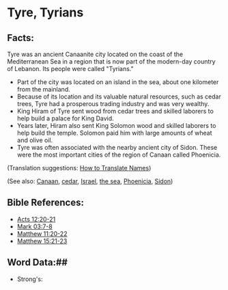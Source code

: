 # Tyre, Tyrians #

## Facts: ##

Tyre was an ancient Canaanite city located on the coast of the Mediterranean Sea in a region that is now part of the modern-day country of Lebanon. Its people were called "Tyrians."

* Part of the city was located on an island in the sea, about one kilometer from the mainland.
* Because of its location and its valuable natural resources, such as cedar trees, Tyre had a prosperous trading industry and was very wealthy.
* King Hiram of Tyre sent wood from cedar trees and skilled laborers to help build a palace for King David.
* Years later, Hiram also sent King Solomon wood and skilled laborers to help build the temple. Solomon paid him with large amounts of wheat and olive oil.
* Tyre was often associated with the nearby ancient city of Sidon. These were the most important cities of the region of Canaan called Phoenicia.


(Translation suggestions: [How to Translate Names](rc://en/ta/man/translate/translate-names))

(See also: [Canaan](../other/canaan.md), [cedar](../other/cedar.md), [Israel](../other/israel.md), [the sea](../other/mediterranean.md), [Phoenicia](../other/phonecia.md), [Sidon](../other/sidon.md))

## Bible References: ##

* [Acts 12:20-21](rc://en/tn/help/act/12/20)
* [Mark 03:7-8](rc://en/tn/help/mrk/03/07)
* [Matthew 11:20-22](rc://en/tn/help/mat/11/20)
* [Matthew 15:21-23](rc://en/tn/help/mat/15/21)

## Word Data:##

* Strong's: 

